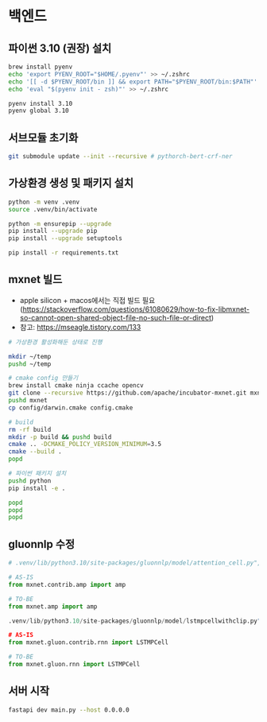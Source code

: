 # 백엔드

## 파이썬 3.10 (권장) 설치

```bash
brew install pyenv
echo 'export PYENV_ROOT="$HOME/.pyenv"' >> ~/.zshrc
echo '[[ -d $PYENV_ROOT/bin ]] && export PATH="$PYENV_ROOT/bin:$PATH"' >> ~/.zshrc
echo 'eval "$(pyenv init - zsh)"' >> ~/.zshrc

pyenv install 3.10
pyenv global 3.10
```

## 서브모듈 초기화

```bash
git submodule update --init --recursive # pythorch-bert-crf-ner
```

## 가상환경 생성 및 패키지 설치

```bash
python -m venv .venv
source .venv/bin/activate

python -m ensurepip --upgrade
pip install --upgrade pip
pip install --upgrade setuptools

pip install -r requirements.txt
```

## mxnet 빌드

- apple silicon + macos에서는 직접 빌드 필요 (https://stackoverflow.com/questions/61080629/how-to-fix-libmxnet-so-cannot-open-shared-object-file-no-such-file-or-direct)
- 참고: https://mseagle.tistory.com/133

```bash
# 가상환경 활성화해둔 상태로 진행

mkdir ~/temp
pushd ~/temp

# cmake config 만들기
brew install cmake ninja ccache opencv
git clone --recursive https://github.com/apache/incubator-mxnet.git mxnet
pushd mxnet
cp config/darwin.cmake config.cmake

# build
rm -rf build
mkdir -p build && pushd build
cmake .. -DCMAKE_POLICY_VERSION_MINIMUM=3.5
cmake --build .
popd

# 파이썬 패키지 설치
pushd python
pip install -e .

popd
popd
popd
```

## gluonnlp 수정

```python
# .venv/lib/python3.10/site-packages/gluonnlp/model/attention_cell.py", line 26

# AS-IS
from mxnet.contrib.amp import amp

# TO-BE
from mxnet.amp import amp
```


```python
.venv/lib/python3.10/site-packages/gluonnlp/model/lstmpcellwithclip.py", line 20

# AS-IS
from mxnet.gluon.contrib.rnn import LSTMPCell

# TO-BE
from mxnet.gluon.rnn import LSTMPCell
```

## 서버 시작

```bash
fastapi dev main.py --host 0.0.0.0
```
